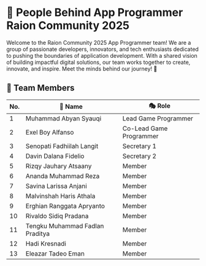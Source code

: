 # 🚀 People Behind App Programmer Raion Community 2025

Welcome to the Raion Community 2025 App Programmer team! We are a group of passionate developers, innovators, and tech enthusiasts dedicated to pushing the boundaries of application development. With a shared vision of building impactful digital solutions, our team works together to create, innovate, and inspire. Meet the minds behind our journey! 🎯

## 🌟 Team Members

| No. | 👤 Name | 🎭 Role |
|----|------------------------------|--------------------------------|
| 1  | Muhammad Abyan Syauqi | Lead Game Programmer |
| 2  | Exel Boy Alfanso | Co-Lead Game Programmer |
| 3  | Senopati Fadhiilah Langit | Secretary 1 |
| 4  | Davin Dalana Fidelio | Secretary 2 |
| 5  | Rizqy Jauhary Atsaany | Member |
| 6  | Ananda Muhammad Reza | Member |
| 7  | Savina Larissa Anjani | Member |
| 8  | Malvinshah Haris Athala | Member |
| 9  | Erghian Ranggata Apryanto  | Member |
| 10 | Rivaldo Sidiq Pradana  | Member |
| 11 | Tengku Muhammad Fadlan Praditya | Member |
| 12 | Hadi Kresnadi | Member |
| 13 | Eleazar Tadeo Eman | Member |
